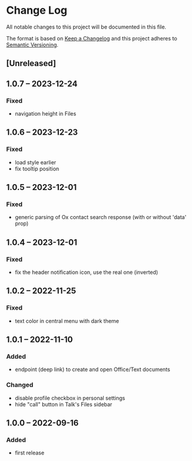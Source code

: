 # Change Log
All notable changes to this project will be documented in this file.

The format is based on [Keep a Changelog](http://keepachangelog.com/)
and this project adheres to [Semantic Versioning](http://semver.org/).

## [Unreleased]

## 1.0.7 – 2023-12-24
### Fixed
- navigation height in Files

## 1.0.6 – 2023-12-23
### Fixed
- load style earlier
- fix tooltip position

## 1.0.5 – 2023-12-01
### Fixed
- generic parsing of Ox contact search response (with or without 'data' prop)

## 1.0.4 – 2023-12-01
### Fixed
- fix the header notification icon, use the real one (inverted)

## 1.0.2 – 2022-11-25
### Fixed
- text color in central menu with dark theme

## 1.0.1 – 2022-11-10
### Added
- endpoint (deep link) to create and open Office/Text documents

### Changed
- disable profile checkbox in personal settings
- hide "call" button in Talk's Files sidebar

## 1.0.0 – 2022-09-16
### Added
* first release
